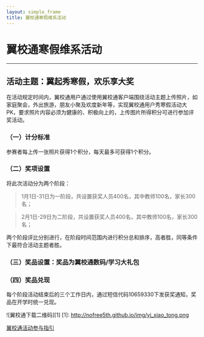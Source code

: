 ```yaml
---
layout: simple_frame
title: 翼校通寒假维系活动
---
```

# 翼校通寒假维系活动

------

## 活动主题：翼起秀寒假，欢乐享大奖

在活动规定时间内，翼校通用户通过使用翼校通客户端围绕活动主题上传照片，如家庭聚会，外出旅游，朋友小聚及欢度新年等，实现翼校通用户秀寒假活动大PK，要求照片内容必须为健康的、积极向上的，上传图片所得积分可进行参加评奖活动。

### （一）计分标准

参赛者每上传一张照片获得1个积分，每天最多可获得1个积分。

### （二）奖项设置 

将此次活动分为两个阶段：

> 1月1日-31日为一阶段，共设置获奖人员400名，其中教师100名，家长300名；

> 2月1日-29日为二阶段，共设置获奖人员400名，其中教师100名，家长300名；

两个阶段评比分别进行，在阶段时间范围内进行积分总和排序，高者胜，同等条件下最符合活动主题者胜。

### （三）奖品设置：奖品为翼校通数码/学习大礼包

### （四）奖品兑现

每个阶段活动结束后的三个工作日内，通过短信代码10659330下发获奖通知，奖品在开学时统一兑现。

![翼校通下载二维码][1]
  [1]: http://nofree5th.github.io/img/yi_xiao_tong.png

[翼校通活动参与指引](/2015/12/28/yixiaotong/)